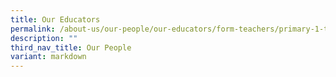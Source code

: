 ```yaml
---
title: Our Educators
permalink: /about-us/our-people/our-educators/form-teachers/primary-1-teachers/
description: ""
third_nav_title: Our People
variant: markdown
---
```

